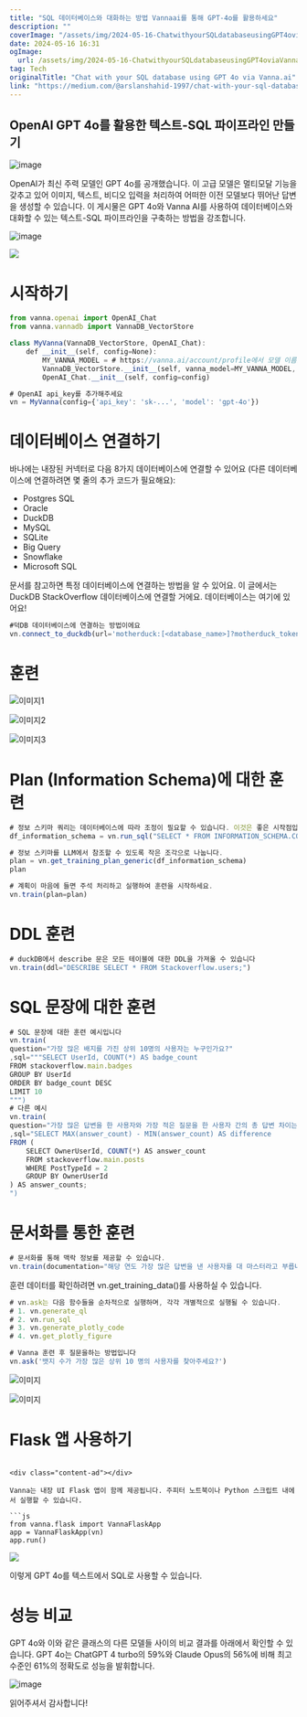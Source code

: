 ```yaml
---
title: "SQL 데이터베이스와 대화하는 방법 Vannaai를 통해 GPT-4o를 활용하세요"
description: ""
coverImage: "/assets/img/2024-05-16-ChatwithyourSQLdatabaseusingGPT4oviaVannaai_0.png"
date: 2024-05-16 16:31
ogImage: 
  url: /assets/img/2024-05-16-ChatwithyourSQLdatabaseusingGPT4oviaVannaai_0.png
tag: Tech
originalTitle: "Chat with your SQL database using GPT 4o via Vanna.ai"
link: "https://medium.com/@arslanshahid-1997/chat-with-your-sql-database-using-gpt-4o-via-vanna-ai-b87e3296f8dc"
---
```



## OpenAI GPT 4o를 활용한 텍스트-SQL 파이프라인 만들기

![image](/assets/img/2024-05-16-ChatwithyourSQLdatabaseusingGPT4oviaVannaai_0.png)

OpenAI가 최신 주력 모델인 GPT 4o를 공개했습니다. 이 고급 모델은 멀티모달 기능을 갖추고 있어 이미지, 텍스트, 비디오 입력을 처리하여 어떠한 이전 모델보다 뛰어난 답변을 생성할 수 있습니다. 이 게시물은 GPT 4o와 Vanna AI를 사용하여 데이터베이스와 대화할 수 있는 텍스트-SQL 파이프라인을 구축하는 방법을 강조합니다.

![image](/assets/img/2024-05-16-ChatwithyourSQLdatabaseusingGPT4oviaVannaai_1.png)

<div class="content-ad"></div>

<img src="/assets/img/2024-05-16-ChatwithyourSQLdatabaseusingGPT4oviaVannaai_2.png" />

# 시작하기

```js
from vanna.openai import OpenAI_Chat
from vanna.vannadb import VannaDB_VectorStore

class MyVanna(VannaDB_VectorStore, OpenAI_Chat):
    def __init__(self, config=None):
        MY_VANNA_MODEL = # https://vanna.ai/account/profile에서 모델 이름을 가져와주세요
        VannaDB_VectorStore.__init__(self, vanna_model=MY_VANNA_MODEL, vanna_api_key=MY_VANNA_API_KEY, config=config)
        OpenAI_Chat.__init__(self, config=config)

# OpenAI api_key를 추가해주세요
vn = MyVanna(config={'api_key': 'sk-...', 'model': 'gpt-4o'})
```

# 데이터베이스 연결하기

<div class="content-ad"></div>

바나에는 내장된 커넥터로 다음 8가지 데이터베이스에 연결할 수 있어요 (다른 데이터베이스에 연결하려면 몇 줄의 추가 코드가 필요해요):

- Postgres SQL
- Oracle
- DuckDB
- MySQL
- SQLite
- Big Query
- Snowflake
- Microsoft SQL

문서를 참고하면 특정 데이터베이스에 연결하는 방법을 알 수 있어요. 이 글에서는 DuckDB StackOverflow 데이터베이스에 연결할 거에요. 데이터베이스는 여기에 있어요!

```js
#덕DB 데이터베이스에 연결하는 방법이에요
vn.connect_to_duckdb(url='motherduck:[<database_name>]?motherduck_token=<token>&saas_mode=true')
```

<div class="content-ad"></div>

# 훈련

![이미지1](/assets/img/2024-05-16-ChatwithyourSQLdatabaseusingGPT4oviaVannaai_3.png)

![이미지2](/assets/img/2024-05-16-ChatwithyourSQLdatabaseusingGPT4oviaVannaai_4.png)

![이미지3](/assets/img/2024-05-16-ChatwithyourSQLdatabaseusingGPT4oviaVannaai_5.png)

<div class="content-ad"></div>

# Plan (Information Schema)에 대한 훈련

```js
# 정보 스키마 쿼리는 데이터베이스에 따라 조정이 필요할 수 있습니다. 이것은 좋은 시작점입니다.
df_information_schema = vn.run_sql("SELECT * FROM INFORMATION_SCHEMA.COLUMNS")
```

```js
# 정보 스키마를 LLM에서 참조할 수 있도록 작은 조각으로 나눕니다.
plan = vn.get_training_plan_generic(df_information_schema)
plan
```

```js
# 계획이 마음에 들면 주석 처리하고 실행하여 훈련을 시작하세요.
vn.train(plan=plan)
```

<div class="content-ad"></div>

# DDL 훈련

```js
# duckDB에서 describe 문은 모든 테이블에 대한 DDL을 가져올 수 있습니다
vn.train(ddl="DESCRIBE SELECT * FROM Stackoverflow.users;")
```

# SQL 문장에 대한 훈련

```js
# SQL 문장에 대한 훈련 예시입니다
vn.train(
question="가장 많은 배지를 가진 상위 10명의 사용자는 누구인가요?"
,sql="""SELECT UserId, COUNT(*) AS badge_count
FROM stackoverflow.main.badges
GROUP BY UserId
ORDER BY badge_count DESC
LIMIT 10
""")
# 다른 예시
vn.train(
question="가장 많은 답변을 한 사용자와 가장 적은 질문을 한 사용자 간의 총 답변 차이는 얼마인가요?", 
,sql="SELECT MAX(answer_count) - MIN(answer_count) AS difference
FROM (
    SELECT OwnerUserId, COUNT(*) AS answer_count
    FROM stackoverflow.main.posts
    WHERE PostTypeId = 2
    GROUP BY OwnerUserId
) AS answer_counts;
")
```

<div class="content-ad"></div>

# 문서화를 통한 훈련

```js
# 문서화를 통해 맥락 정보를 제공할 수 있습니다.
vn.train(documentation="해당 연도 가장 많은 답변을 낸 사용자를 대 마스터라고 부릅니다")
```

훈련 데이터를 확인하려면 vn.get_training_data()를 사용하실 수 있습니다.

```js
# vn.ask는 다음 함수들을 순차적으로 실행하며, 각각 개별적으로 실행될 수 있습니다.
# 1. vn.generate_ql
# 2. vn.run_sql
# 3. vn.generate_plotly_code
# 4. vn.get_plotly_figure
```

<div class="content-ad"></div>

```js
# Vanna 훈련 후 질문을하는 방법입니다
vn.ask('뱃지 수가 가장 많은 상위 10 명의 사용자를 찾아주세요?')
```

![이미지](/assets/img/2024-05-16-ChatwithyourSQLdatabaseusingGPT4oviaVannaai_6.png)

![이미지](/assets/img/2024-05-16-ChatwithyourSQLdatabaseusingGPT4oviaVannaai_7.png)

# Flask 앱 사용하기
```  

<div class="content-ad"></div>

Vanna는 내장 UI Flask 앱이 함께 제공됩니다. 주피터 노트북이나 Python 스크립트 내에서 실행할 수 있습니다.

```js
from vanna.flask import VannaFlaskApp
app = VannaFlaskApp(vn)
app.run()
```

<img src="/assets/img/2024-05-16-ChatwithyourSQLdatabaseusingGPT4oviaVannaai_8.png" />

이렇게 GPT 4o를 텍스트에서 SQL로 사용할 수 있습니다.

<div class="content-ad"></div>

# 성능 비교

GPT 4o와 이와 같은 클래스의 다른 모델들 사이의 비교 결과를 아래에서 확인할 수 있습니다. GPT 4o는 ChatGPT 4 turbo의 59%와 Claude Opus의 56%에 비해 최고 수준인 61%의 정확도로 성능을 발휘합니다.

![image](/assets/img/2024-05-16-ChatwithyourSQLdatabaseusingGPT4oviaVannaai_9.png)

읽어주셔서 감사합니다!